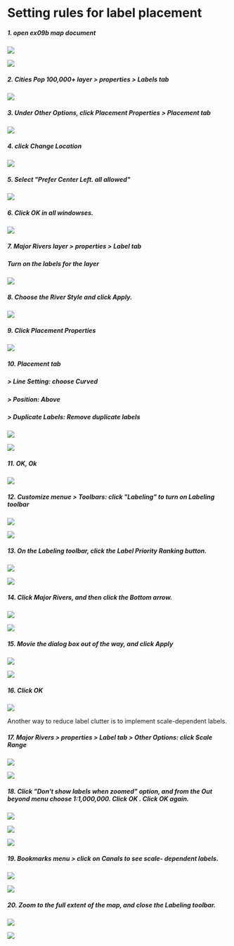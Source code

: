 # Setting rules for label placement

##### 1. open ex09b map document

![](./img/ArcGis-09b-01.png)

![](./img/ArcGis-09b-02.png)

##### 2. Cities Pop 100,000+ layer > properties > Labels tab

![](./img/ArcGis-09b-03.png)

##### 3. Under Other Options, click Placement Properties > Placement tab

![](./img/ArcGis-09b-04.png)

##### 4. click Change Location 

![](./img/ArcGis-09b-05.png)

##### 5. Select "Prefer Center Left. all allowed"

![](./img/ArcGis-09b-06.png)

##### 6. Click OK in all windowses.

![](./img/ArcGis-09b-07.png)

##### 7. Major Rivers layer > properties > Label tab
##### Turn on the labels for the layer

![](./img/ArcGis-09b-08.png)

##### 8. Choose the River Style and click Apply.

![](./img/ArcGis-09b-09.png)

##### 9. Click Placement Properties

![](./img/ArcGis-09b-10.png)

##### 10. Placement tab 
##### > Line Setting: choose Curved
##### > Position: Above
##### > Duplicate Labels: Remove duplicate labels

![](./img/ArcGis-09b-11.png)

![](./img/ArcGis-09b-12.png)

##### 11. OK, Ok

![](./img/ArcGis-09b-13.png)

##### 12. Customize menue > Toolbars: click "Labeling" to turn on Labeling toolbar

![](./img/ArcGis-09b-14.png)

![](./img/ArcGis-09b-15.png)

##### 13. On the Labeling toolbar, click the Label Priority Ranking button.

![](./img/ArcGis-09b-16.png)

![](./img/ArcGis-09b-17.png)

##### 14. Click Major Rivers, and then click the Bottom arrow.

![](./img/ArcGis-09b-18.png)

![](./img/ArcGis-09b-19.png)

##### 15. Movie the dialog box out of the way, and click Apply

![](./img/ArcGis-09b-20.png)

![](./img/ArcGis-09b-21.png)

##### 16. Click OK

![](./img/ArcGis-09b-22.png)

Another way to reduce label clutter is to implement scale-dependent labels.

##### 17. Major Rivers > properties > Label tab > Other Options: click Scale Range

![](./img/ArcGis-09b-23.png)

![](./img/ArcGis-09b-24.png)

##### 18. Click "Don't show labels when zoomed" option, and from the Out beyond menu choose 1:1,000,000. Click OK . Click OK again.

![](./img/ArcGis-09b-25.png)

![](./img/ArcGis-09b-26.png)

![](./img/ArcGis-09b-27.png)

##### 19. Bookmarks menu > click on Canals to see scale- dependent labels.

![](./img/ArcGis-09b-28.png)

![](./img/ArcGis-09b-29.png)

##### 20. Zoom to the full extent of the map, and close the Labeling toolbar.

![](./img/ArcGis-09b-30.png)

![](./img/ArcGis-09b-31.png)













